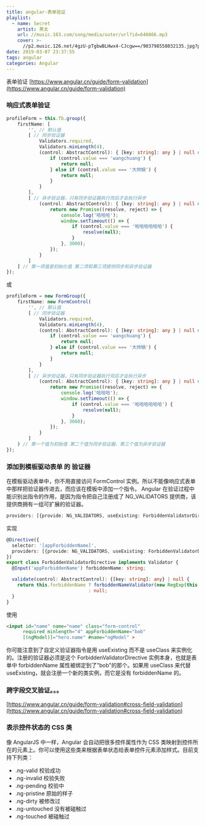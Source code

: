 ```yaml
---
title: angular-表单验证
playlist:
  - name: Secret
    artist: 茶太
    url: //music.163.com/song/media/outer/url?id=640866.mp3
    cover: >-
      //p2.music.126.net/4gzU-pTgbwBLHwx4-CJcgw==/903798558032135.jpg?param=90y90
date: 2019-03-07 23:37:55
tags: angular
categories: Angular
---
```


表单验证
[https://www.angular.cn/guide/form-validation](https://www.angular.cn/guide/form-validation)

<!-- more -->


### 响应式表单验证

```ts
profileForm = this.fb.group({
    firstName: [
        '', // 默认值
        [ // 同步验证器
            Validators.required,
            Validators.minLength(4),
            (control: AbstractControl): { [key: string]: any } | null => {
                if (control.value === 'wangchuang') {
                    return null;
                } else if (control.value === '大帅锅') {
                    return null;
                }
            }
        ],
        [ // 异步验证器，只有同步验证器执行完后才会执行异步
            (control: AbstractControl): { [key: string]: any } | null => {
                return new Promise((resolve, reject) => {
                    console.log('哈哈哈');
                    window.setTimeout(() => {
                        if (control.value === '哈哈哈哈哈哈') {
                            resolve(null);
                        }
                    }, 3000);
                });
            }
        ]
    ] // 第一项值是初始化值 第二项和第三项提供同步和异步验证器
});
```
或
```ts
profileForm = new FormGroup({
    firstName: new FormControl(
        '', // 默认值
        [ // 同步验证器
            Validators.required,
            Validators.minLength(4),
            (control: AbstractControl): { [key: string]: any } | null => {
                if (control.value === 'wangchuang') {
                    return null;
                } else if (control.value === '大帅锅') {
                    return null;
                }
            }
        ],
        [ // 异步验证器，只有同步验证器执行完后才会执行异步
            (control: AbstractControl): { [key: string]: any } | null => {
                return new Promise((resolve, reject) => {
                    console.log('哈哈哈');
                    window.setTimeout(() => {
                        if (control.value === '哈哈哈哈哈哈') {
                            resolve(null);
                        }
                    }, 3000);
                });
            }
        ]
    ) // 第一个值为初始值 第二个值为同步验证器，第三个值为异步验证器
});
```

### 添加到模板驱动表单 的 验证器
在模板驱动表单中，你不用直接访问 FormControl 实例。所以不能像响应式表单中那样把验证器传进去，而应该在模板中添加一个指令。
Angular 在验证过程中能识别出指令的作用，是因为指令把自己注册成了 NG_VALIDATORS 提供商，该提供商拥有一组可扩展的验证器。
```ts
providers: [{provide: NG_VALIDATORS, useExisting: ForbiddenValidatorDirective, multi: true}]
```
实现
```ts
@Directive({
  selector: '[appForbiddenName]',
  providers: [{provide: NG_VALIDATORS, useExisting: ForbiddenValidatorDirective, multi: true}]
})
export class ForbiddenValidatorDirective implements Validator {
  @Input('appForbiddenName') forbiddenName: string;

  validate(control: AbstractControl): {[key: string]: any} | null {
    return this.forbiddenName ? forbiddenNameValidator(new RegExp(this.forbiddenName, 'i'))(control)
                              : null;
  }
}
```
使用
```html
<input id="name" name="name" class="form-control"
      required minlength="4" appForbiddenName="bob"
      [(ngModel)]="hero.name" #name="ngModel" >
```
你可能注意到了自定义验证器指令是用 useExisting 而不是 useClass 来实例化的。注册的验证器必须是这个 ForbiddenValidatorDirective 实例本身，也就是表单中 forbiddenName 属性被绑定到了"bob"的那个。如果用 useClass 来代替 useExisting，就会注册一个新的类实例，而它是没有 forbiddenName 的。


### 跨字段交叉验证。。。
[https://www.angular.cn/guide/form-validation#cross-field-validation](https://www.angular.cn/guide/form-validation#cross-field-validation)


### 表示控件状态的 CSS 类
像 AngularJS 中一样，Angular 会自动把很多控件属性作为 CSS 类映射到控件所在的元素上。你可以使用这些类来根据表单状态给表单控件元素添加样式。目前支持下列类：

* .ng-valid 校验成功
* .ng-invalid 校验失败
* .ng-pending 校验中
* .ng-pristine 原始的样子
* .ng-dirty 被修改过
* .ng-untouched 没有被碰触过
* .ng-touched 被碰触过